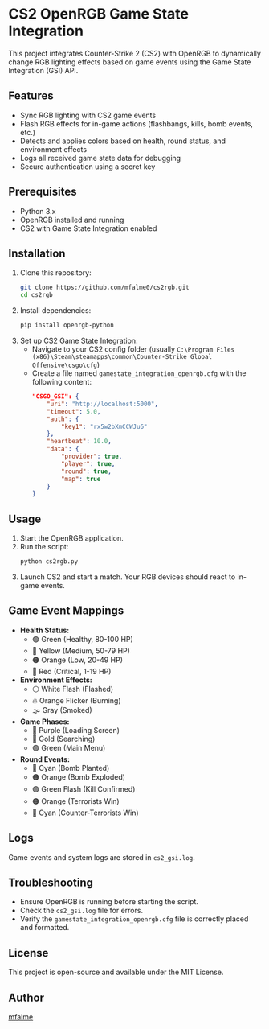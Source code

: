 # CS2 OpenRGB Game State Integration

This project integrates Counter-Strike 2 (CS2) with OpenRGB to dynamically change RGB lighting effects based on game events using the Game State Integration (GSI) API.

## Features
- Sync RGB lighting with CS2 game events
- Flash RGB effects for in-game actions (flashbangs, kills, bomb events, etc.)
- Detects and applies colors based on health, round status, and environment effects
- Logs all received game state data for debugging
- Secure authentication using a secret key

## Prerequisites
- Python 3.x
- OpenRGB installed and running
- CS2 with Game State Integration enabled

## Installation
1. Clone this repository:
   ```sh
   git clone https://github.com/mfalme0/cs2rgb.git
   cd cs2rgb
   ```
2. Install dependencies:
   ```sh
   pip install openrgb-python
   ```
3. Set up CS2 Game State Integration:
   - Navigate to your CS2 config folder (usually `C:\Program Files (x86)\Steam\steamapps\common\Counter-Strike Global Offensive\csgo\cfg`)
   - Create a file named `gamestate_integration_openrgb.cfg` with the following content:
     ```json
     "CSGO_GSI": {
         "uri": "http://localhost:5000",
         "timeout": 5.0,
         "auth": {
             "key1": "rx5w2bXmCCWJu6"
         },
         "heartbeat": 10.0,
         "data": {
             "provider": true,
             "player": true,
             "round": true,
             "map": true
         }
     }
     ```

## Usage
1. Start the OpenRGB application.
2. Run the script:
   ```sh
   python cs2rgb.py
   ```
3. Launch CS2 and start a match. Your RGB devices should react to in-game events.

## Game Event Mappings
- **Health Status:**
  - 🟢 Green (Healthy, 80-100 HP)
  - 💛 Yellow (Medium, 50-79 HP)
  - 🟠 Orange (Low, 20-49 HP)
  - 🔴 Red (Critical, 1-19 HP)
- **Environment Effects:**
  - ⚪ White Flash (Flashed)
  - 🔥 Orange Flicker (Burning)
  - 🌫️ Gray (Smoked)
- **Game Phases:**
  - 💜 Purple (Loading Screen)
  - 💛 Gold (Searching)
  - 🟢 Green (Main Menu)
- **Round Events:**
  - 🔵 Cyan (Bomb Planted)
  - 🟠 Orange (Bomb Exploded)
  - 🟢 Green Flash (Kill Confirmed)
  - 🟠 Orange (Terrorists Win)
  - 🔵 Cyan (Counter-Terrorists Win)

## Logs
Game events and system logs are stored in `cs2_gsi.log`.

## Troubleshooting
- Ensure OpenRGB is running before starting the script.
- Check the `cs2_gsi.log` file for errors.
- Verify the `gamestate_integration_openrgb.cfg` file is correctly placed and formatted.

## License
This project is open-source and available under the MIT License.

## Author
[mfalme](https://github.com/mfalme0)

